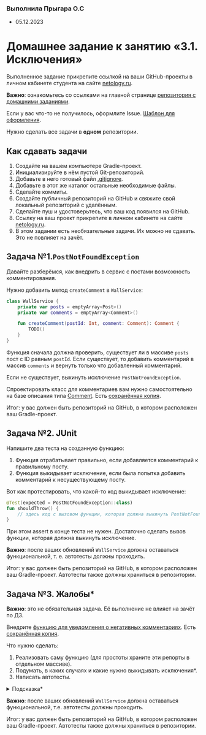 ### Выполнила Прыгара О.С 
* 05.12.2023

# Домашнее задание к занятию «3.1. Исключения»

Выполненное задание прикрепите ссылкой на ваши GitHub-проекты в личном кабинете студента на сайте [netology.ru](https://netology.ru).

**Важно**: ознакомьтесь со ссылками на главной странице [репозитория с домашними заданиями](../README.md).

Если у вас что-то не получилось, оформлите Issue. [Шаблон для оформления](../report-requirements.md).

Нужно сделать все задачи в **одном** репозитории.

## Как сдавать задачи

1. Создайте на вашем компьютере Gradle-проект.
1. Инициализируйте в нём пустой Git-репозиторий.
1. Добавьте в него готовый файл [.gitignore](../.gitignore).
1. Добавьте в этот же каталог остальные необходимые файлы.
1. Сделайте коммиты.
1. Создайте публичный репозиторий на GitHub и свяжите свой локальный репозиторий с удалённым.
1. Сделайте пуш и удостоверьтесь, что ваш код появился на GitHub.
1. Ссылку на ваш проект прикрепите в личном кабинете на сайте [netology.ru](https://netology.ru).
1. В этом задании есть необязательные задачи. Их можно не сдавать. Это не повлияет на зачёт.

## Задача №1.`PostNotFoundException`

Давайте разберёмся, как внедрить в сервис с постами возможность комментирования.

Нужно добавить метод `createComment` в `WallService`:

```kotlin
class WallService {
    private var posts = emptyArray<Post>()
    private var comments = emptyArray<Comment>()

    fun createComment(postId: Int, comment: Comment): Comment {
        TODO()
    }
}
```

Функция сначала должна проверить, существует ли в массиве `posts` пост с ID равным `postId`. Если существует, то добавить комментарий в массив `comments` и вернуть только что добавленный комментарий.

Если не существует, выкинуть исключение `PostNotFoundException`.

Спроектировать класс для комментариев вам нужно самостоятельно на базе описания типа [Comment](https://vk.com/dev/objects/comment). Есть [сохранённая копия](assets/comment.pdf).

Итог: у вас должен быть репозиторий на GitHub, в котором расположен ваш Gradle-проект.

## Задача №2. JUnit

Напишите два теста на созданную функцию:
1. Функция отрабатывает правильно, если добавляется комментарий к правильному посту.
1. Функция выкидывает исключение, если была попытка добавить комментарий к несуществующему посту.

Вот как протестировать, что какой-то код выкидывает исключение:

```kotlin
@Test(expected = PostNotFoundException::class)
fun shouldThrow() {
    // здесь код с вызовом функции, которая должна выкинуть PostNotFoundException
}
```

При этом assert в конце теста не нужен. Достаточно сделать вызов функции, которая должна выкинуть исключение.

**Важно**: после ваших обновлений `WallService` должна оставаться функциональной, т. е. автотесты должны проходить.

Итог: у вас должен быть репозиторий на GitHub, в котором расположен ваш Gradle-проект. Автотесты также должны храниться в репозитории.

## Задача №3. Жалобы*

**Важно**: это не обязательная задача. Её выполнение не влияет на зачёт по ДЗ.

Внедрите [функцию для уведомления о негативных комментариях](https://vk.com/dev/wall.reportComment). Есть [сохранённая копия](assets/wall.reportComment.pdf).

Что нужно сделать:
1. Реализовать саму функцию (для простоты храните эти репорты в отдельном массиве).
1. Подумать, в каких случаях и какие нужно выкидывать исключения*.
1. Написать автотесты.

<details>
<summary>Подсказка*</summary>

Обратите внимание, что неверным может быть не только ID комментария, но и причина.
</details>

**Важно**: после ваших обновлений `WallService` должна оставаться функциональной, т.е. автотесты должны проходить.

Итог: у вас должен быть репозиторий на GitHub, в котором расположен ваш Gradle-проект. Автотесты также должны храниться в репозитории.

